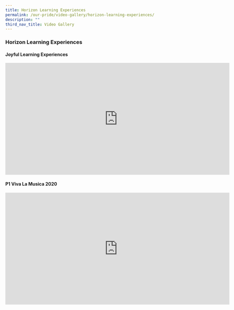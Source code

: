 ```yaml
---
title: Horizon Learning Experiences
permalink: /our-pride/video-gallery/horizon-learning-experiences/
description: ""
third_nav_title: Video Gallery
---
```

### **Horizon Learning Experiences**
#### **Joyful Learning Experiences**

<iframe width="700" height="350" src="https://www.youtube.com/embed/I2TmWzWy6w4" title="Joyful Learning Beyond Classroom" frameborder="0" allow="accelerometer; autoplay; clipboard-write; encrypted-media; gyroscope; picture-in-picture; web-share" allowfullscreen></iframe>

#### **P1 Viva La Musica 2020**

<iframe width="700" height="350" src="https://www.youtube.com/embed/2BLDxig8dEg" title="P1 Viva la Musica 2020_One by One" frameborder="0" allow="accelerometer; autoplay; clipboard-write; encrypted-media; gyroscope; picture-in-picture; web-share" allowfullscreen></iframe>